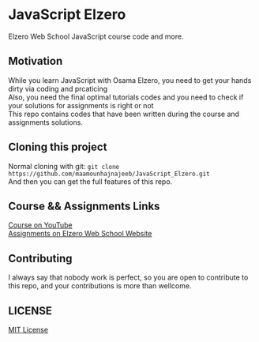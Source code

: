 # JavaScript Elzero
Elzero Web School JavaScript course code and more.

## Motivation
While you learn JavaScript with Osama Elzero, you need to get your hands dirty via coding and prcaticing</br>
Also, you need the final optimal tutorials codes and you need to check if your solutions for assignments is right or not</br>
This repo contains codes that have been written during the course and assignments solutions.</br>

## Cloning this project
Normal cloning with git: `git clone https://github.com/maamounhajnajeeb/JavaScript_Elzero.git`</br>
And then you can get the full features of this repo.

## Course && Assignments Links
[Course on YouTube](https://www.youtube.com/watch?v=GM6dQBmc-Xg&list=PLDoPjvoNmBAx3kiplQR_oeDqLDBUDYwVv)</br>
[Assignments on Elzero Web School Website](https://elzero.org/category/assignments/javascript-bootcamp-assignments/)</br> 

## Contributing
I always say that nobody work is perfect, so you are open to contribute to this repo, and your contributions is more than wellcome.

## LICENSE
[MIT License](LICENSE)
